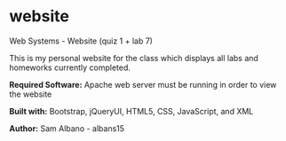 # website
Web Systems - Website (quiz 1 + lab 7)

This is my personal website for the class which displays all labs and homeworks currently completed.

**Required Software:** Apache web server must be running in order to view the website

**Built with:** Bootstrap, jQueryUI, HTML5, CSS, JavaScript, and XML

**Author:** Sam Albano - albans15


